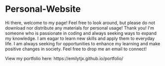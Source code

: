 # Personal-Website
<p>Hi there, welcome to my page! Feel free to look around, but please do not download nor distribute any materials for personal usage! Thank you!
I'm someone who is passionate in coding and always seeking ways to expand my knowledge. I am eagar to learn new skills and apply them to everyday life.
I am always seeking for opportunities to enhance my learning and make positive changes in society.
Feel free to drop me an email to connect! <p>
<p> View my portfolio here: https://emilytjx.github.io/portfolio/<p>
